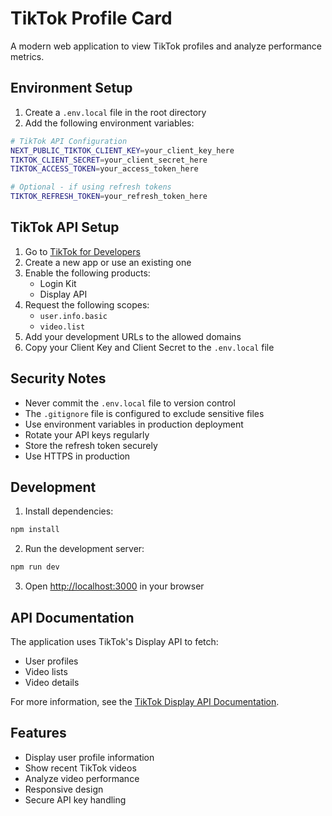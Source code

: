 # TikTok Profile Card

A modern web application to view TikTok profiles and analyze performance metrics.

## Environment Setup

1. Create a `.env.local` file in the root directory
2. Add the following environment variables:

```bash
# TikTok API Configuration
NEXT_PUBLIC_TIKTOK_CLIENT_KEY=your_client_key_here
TIKTOK_CLIENT_SECRET=your_client_secret_here
TIKTOK_ACCESS_TOKEN=your_access_token_here

# Optional - if using refresh tokens
TIKTOK_REFRESH_TOKEN=your_refresh_token_here
```

## TikTok API Setup

1. Go to [TikTok for Developers](https://developers.tiktok.com/)
2. Create a new app or use an existing one
3. Enable the following products:
   - Login Kit
   - Display API
4. Request the following scopes:
   - `user.info.basic`
   - `video.list`
5. Add your development URLs to the allowed domains
6. Copy your Client Key and Client Secret to the `.env.local` file

## Security Notes

- Never commit the `.env.local` file to version control
- The `.gitignore` file is configured to exclude sensitive files
- Use environment variables in production deployment
- Rotate your API keys regularly
- Store the refresh token securely
- Use HTTPS in production

## Development

1. Install dependencies:
```bash
npm install
```

2. Run the development server:
```bash
npm run dev
```

3. Open [http://localhost:3000](http://localhost:3000) in your browser

## API Documentation

The application uses TikTok's Display API to fetch:
- User profiles
- Video lists
- Video details

For more information, see the [TikTok Display API Documentation](https://developers.tiktok.com/doc/display-api-get-started/).

## Features

- Display user profile information
- Show recent TikTok videos
- Analyze video performance
- Responsive design
- Secure API key handling
